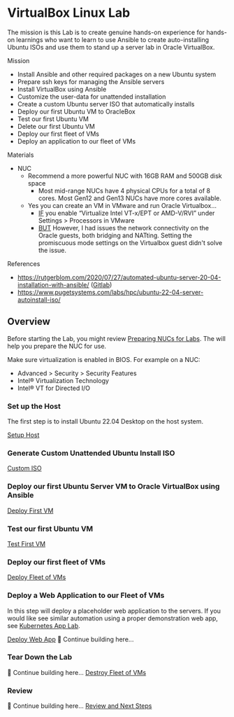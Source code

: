 # VirtualBox Linux Lab
The mission is this Lab is to create genuine hands-on experience for hands-on learnings who want to learn to use Ansible to create auto-installing Ubuntu ISOs and use them to stand up a server lab in Oracle VirtualBox.

Mission
- Install Ansible and other required packages on a new Ubuntu system
- Prepare ssh keys for managing the Ansible servers
- Install VirtualBox using Ansible
- Customize the user-data for unattended installation
- Create a custom Ubuntu server ISO that automatically installs
- Deploy our first Ubuntu VM to OracleBox
- Test our first Ubuntu VM
- Delete our first Ubuntu VM
- Deploy our first fleet of VMs
- Deploy an application to our fleet of VMs

Materials
- NUC
  - Recommend a more powerful NUC with 16GB RAM and 500GB disk space
    - Most mid-range NUCs have 4 physical CPUs for a total of 8 cores. Most Gen12 and Gen13 NUCs have more cores available.
  - Yes you can create an VM in VMware and run Oracle Virtualbox…
    - <ins>IF</ins> you enable “Virtualize Intel VT-x/EPT or AMD-V/RVI” under Settings > Processors in VMware
    - <ins>BUT</ins> However, I had issues the network connectivity on the Oracle guests, both bridging and NATting. Setting the promiscuous mode settings on the Virtualbox guest didn't solve the issue.
   
References
- https://rutgerblom.com/2020/07/27/automated-ubuntu-server-20-04-installation-with-ansible/ ([Gitlab](https://github.com/rutgerblom/ubuntu-autoinstall/blob/default/DeployUbuntu.yml))
- https://www.pugetsystems.com/labs/hpc/ubuntu-22-04-server-autoinstall-iso/

## Overview
Before starting the Lab, you might review [Preparing NUCs for Labs](https://www.unclenuc.com/lab:preparing_nucs_for_labs). The will help you prepare the NUC for use.

Make sure virtualization is enabled in BIOS. For example on a NUC:
- Advanced > Security > Security Features
- Intel® Virtualization Technology
- Intel® VT for Directed I/O

### Set up the Host
The first step is to install Ubuntu 22.04 Desktop on the host system.

[Setup Host](1_Host.md)

### Generate Custom Unattended Ubuntu Install ISO
[Custom ISO](2_Custom_ISO.md)

### Deploy our first Ubuntu Server VM to Oracle VirtualBox using Ansible
[Deploy First VM](3_Deploy_First.md)

### Test our first Ubuntu VM
[Test First VM](4_Test_First.md)

### Deploy our first fleet of VMs
[Deploy Fleet of VMs](5_Deploy_Fleet.md)

### Deploy a Web Application to our Fleet of VMs
In this step will deploy a placeholder web application to the servers. If you would like see similar automation using a proper demonstration web app, see [Kubernetes App Lab](/Kubernetes_App_Lab/README.md).

[Deploy Web App](6_Deploy_Web_App.md)
🚧 Continue building here...

### Tear Down the Lab
🚧 Continue building here...
[Destroy Fleet of VMs](6_Destroy_Fleet.md)

### Review
🚧 Continue building here...
[Review and Next Steps](7_Review.md)
